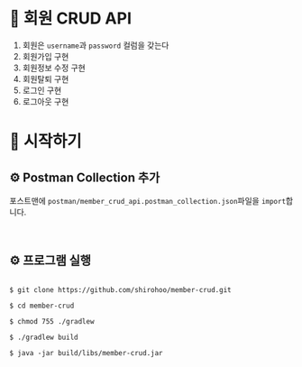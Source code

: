 # 📜 회원 CRUD API

1. 회원은 `username`과 `password` 컬럼을 갖는다
2. 회원가입 구현
3. 회원정보 수정 구현
4. 회원탈퇴 구현
5. 로그인 구현
6. 로그아웃 구현

# 🚀 시작하기

## ⚙ Postman Collection 추가

포스트맨에 `postman/member_crud_api.postman_collection.json`파일을 `import`합니다.

<br />

## ⚙ 프로그램 실행

```shell

$ git clone https://github.com/shirohoo/member-crud.git

$ cd member-crud

$ chmod 755 ./gradlew

$ ./gradlew build

$ java -jar build/libs/member-crud.jar
```

<br />
